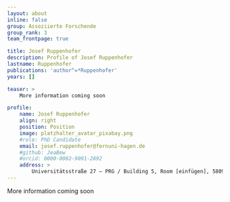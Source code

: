 ```yaml
---
layout: about
inline: false
group: Assoziierte Forschende
group_rank: 3
team_frontpage: true

title: Josef Ruppenhofer
description: Profile of Josef Ruppenhofer
lastname: Ruppenhofer
publications: 'author^=*Ruppenhofer'
years: []

teaser: >
    More information coming soon

profile:
    name: Josef Ruppenhofer
    align: right
    position: Position
    image: platzhalter_avatar_pixabay.png
    #role: PhD Candidate
    email: josef.ruppenhofer@fernuni-hagen.de
    #github: JeaBew
    #orcid: 0000-0002-9091-2892
    address: >
        Universitätsstraße 27 – PRG / Building 5, Room [einfügen], 58097 Hagen
---
```


More information coming soon
